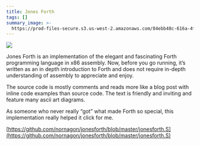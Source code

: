 ```yaml
---
title: Jones Forth
tags: []
summary_image: >-
  https://prod-files-secure.s3.us-west-2.amazonaws.com/84ebb48c-616a-4f51-ae9a-991a4e0a7e9b/f2db3d14-cb68-4624-964f-fabcd3df5cdb/Screenshot_2024-07-21_at_4.52.11_PM.png?X-Amz-Algorithm=AWS4-HMAC-SHA256&X-Amz-Content-Sha256=UNSIGNED-PAYLOAD&X-Amz-Credential=AKIAT73L2G45HZZMZUHI%2F20240722%2Fus-west-2%2Fs3%2Faws4_request&X-Amz-Date=20240722T031329Z&X-Amz-Expires=3600&X-Amz-Signature=90210ac00f0ae3353121c3198ca2ad396b5865b7edc02eda4d6c903bbb916d26&X-Amz-SignedHeaders=host&x-id=GetObject
---
```

![](https://prod-files-secure.s3.us-west-2.amazonaws.com/84ebb48c-616a-4f51-ae9a-991a4e0a7e9b/f2db3d14-cb68-4624-964f-fabcd3df5cdb/Screenshot_2024-07-21_at_4.52.11_PM.png?X-Amz-Algorithm=AWS4-HMAC-SHA256&X-Amz-Content-Sha256=UNSIGNED-PAYLOAD&X-Amz-Credential=AKIAT73L2G45HZZMZUHI%2F20240722%2Fus-west-2%2Fs3%2Faws4_request&X-Amz-Date=20240722T031329Z&X-Amz-Expires=3600&X-Amz-Signature=90210ac00f0ae3353121c3198ca2ad396b5865b7edc02eda4d6c903bbb916d26&X-Amz-SignedHeaders=host&x-id=GetObject)


Jones Forth is an implementation of the elegant and fascinating Forth programming language in x86 assembly. Now, before you go running, it’s written as an in depth introduction to Forth and does not require in-depth understanding of assembly to appreciate and enjoy.


The source code is mostly comments and reads more like a blog post with inline code examples than source code. The text is friendly and inviting and feature many ascii art diagrams.


As someone who never really “got” what made Forth so special, this implementation really helped it click for me.


[https://github.com/nornagon/jonesforth/blob/master/jonesforth.S](https://github.com/nornagon/jonesforth/blob/master/jonesforth.S)

